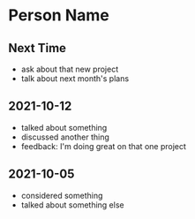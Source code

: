 # Person Name

## Next Time

- ask about that new project
- talk about next month's plans

## 2021-10-12

- talked about something
- discussed another thing
- feedback: I'm doing great on that one project

## 2021-10-05

- considered something
- talked about something else
